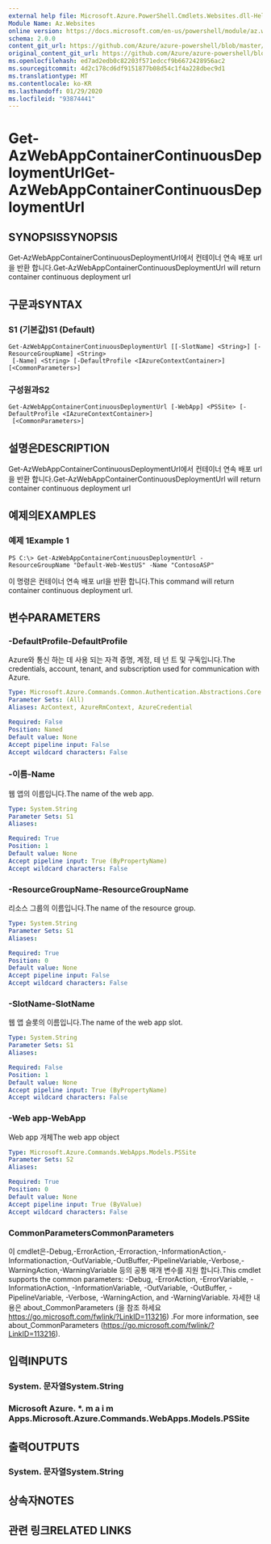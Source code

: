 ```yaml
---
external help file: Microsoft.Azure.PowerShell.Cmdlets.Websites.dll-Help.xml
Module Name: Az.Websites
online version: https://docs.microsoft.com/en-us/powershell/module/az.websites/get-azwebappcontainercontinuousdeploymenturl
schema: 2.0.0
content_git_url: https://github.com/Azure/azure-powershell/blob/master/src/Websites/Websites/help/Get-AzWebAppContainerContinuousDeploymentUrl.md
original_content_git_url: https://github.com/Azure/azure-powershell/blob/master/src/Websites/Websites/help/Get-AzWebAppContainerContinuousDeploymentUrl.md
ms.openlocfilehash: ed7ad2edb0c82203f571edccf9b6672428956ac2
ms.sourcegitcommit: 4d2c178cd6df9151877b08d54c1f4a228dbec9d1
ms.translationtype: MT
ms.contentlocale: ko-KR
ms.lasthandoff: 01/29/2020
ms.locfileid: "93874441"
---
```

# <span data-ttu-id="d52d9-101">Get-AzWebAppContainerContinuousDeploymentUrl</span><span class="sxs-lookup"><span data-stu-id="d52d9-101">Get-AzWebAppContainerContinuousDeploymentUrl</span></span>

## <span data-ttu-id="d52d9-102">SYNOPSIS</span><span class="sxs-lookup"><span data-stu-id="d52d9-102">SYNOPSIS</span></span>
<span data-ttu-id="d52d9-103">Get-AzWebAppContainerContinuousDeploymentUrl에서 컨테이너 연속 배포 url을 반환 합니다.</span><span class="sxs-lookup"><span data-stu-id="d52d9-103">Get-AzWebAppContainerContinuousDeploymentUrl will return container continuous deployment url</span></span>

## <span data-ttu-id="d52d9-104">구문과</span><span class="sxs-lookup"><span data-stu-id="d52d9-104">SYNTAX</span></span>

### <span data-ttu-id="d52d9-105">S1 (기본값)</span><span class="sxs-lookup"><span data-stu-id="d52d9-105">S1 (Default)</span></span>
```
Get-AzWebAppContainerContinuousDeploymentUrl [[-SlotName] <String>] [-ResourceGroupName] <String>
 [-Name] <String> [-DefaultProfile <IAzureContextContainer>] [<CommonParameters>]
```

### <span data-ttu-id="d52d9-106">구성원과</span><span class="sxs-lookup"><span data-stu-id="d52d9-106">S2</span></span>
```
Get-AzWebAppContainerContinuousDeploymentUrl [-WebApp] <PSSite> [-DefaultProfile <IAzureContextContainer>]
 [<CommonParameters>]
```

## <span data-ttu-id="d52d9-107">설명은</span><span class="sxs-lookup"><span data-stu-id="d52d9-107">DESCRIPTION</span></span>
<span data-ttu-id="d52d9-108">Get-AzWebAppContainerContinuousDeploymentUrl에서 컨테이너 연속 배포 url을 반환 합니다.</span><span class="sxs-lookup"><span data-stu-id="d52d9-108">Get-AzWebAppContainerContinuousDeploymentUrl will return container continuous deployment url</span></span>

## <span data-ttu-id="d52d9-109">예제의</span><span class="sxs-lookup"><span data-stu-id="d52d9-109">EXAMPLES</span></span>

### <span data-ttu-id="d52d9-110">예제 1</span><span class="sxs-lookup"><span data-stu-id="d52d9-110">Example 1</span></span>
```
PS C:\> Get-AzWebAppContainerContinuousDeploymentUrl -ResourceGroupName "Default-Web-WestUS" -Name "ContosoASP"
```

<span data-ttu-id="d52d9-111">이 명령은 컨테이너 연속 배포 url을 반환 합니다.</span><span class="sxs-lookup"><span data-stu-id="d52d9-111">This command will return container continuous deployment url.</span></span>

## <span data-ttu-id="d52d9-112">변수</span><span class="sxs-lookup"><span data-stu-id="d52d9-112">PARAMETERS</span></span>

### <span data-ttu-id="d52d9-113">-DefaultProfile</span><span class="sxs-lookup"><span data-stu-id="d52d9-113">-DefaultProfile</span></span>
<span data-ttu-id="d52d9-114">Azure와 통신 하는 데 사용 되는 자격 증명, 계정, 테 넌 트 및 구독입니다.</span><span class="sxs-lookup"><span data-stu-id="d52d9-114">The credentials, account, tenant, and subscription used for communication with Azure.</span></span>

```yaml
Type: Microsoft.Azure.Commands.Common.Authentication.Abstractions.Core.IAzureContextContainer
Parameter Sets: (All)
Aliases: AzContext, AzureRmContext, AzureCredential

Required: False
Position: Named
Default value: None
Accept pipeline input: False
Accept wildcard characters: False
```

### <span data-ttu-id="d52d9-115">-이름</span><span class="sxs-lookup"><span data-stu-id="d52d9-115">-Name</span></span>
<span data-ttu-id="d52d9-116">웹 앱의 이름입니다.</span><span class="sxs-lookup"><span data-stu-id="d52d9-116">The name of the web app.</span></span>

```yaml
Type: System.String
Parameter Sets: S1
Aliases:

Required: True
Position: 1
Default value: None
Accept pipeline input: True (ByPropertyName)
Accept wildcard characters: False
```

### <span data-ttu-id="d52d9-117">-ResourceGroupName</span><span class="sxs-lookup"><span data-stu-id="d52d9-117">-ResourceGroupName</span></span>
<span data-ttu-id="d52d9-118">리소스 그룹의 이름입니다.</span><span class="sxs-lookup"><span data-stu-id="d52d9-118">The name of the resource group.</span></span>

```yaml
Type: System.String
Parameter Sets: S1
Aliases:

Required: True
Position: 0
Default value: None
Accept pipeline input: False
Accept wildcard characters: False
```

### <span data-ttu-id="d52d9-119">-SlotName</span><span class="sxs-lookup"><span data-stu-id="d52d9-119">-SlotName</span></span>
<span data-ttu-id="d52d9-120">웹 앱 슬롯의 이름입니다.</span><span class="sxs-lookup"><span data-stu-id="d52d9-120">The name of the web app slot.</span></span>

```yaml
Type: System.String
Parameter Sets: S1
Aliases:

Required: False
Position: 1
Default value: None
Accept pipeline input: True (ByPropertyName)
Accept wildcard characters: False
```

### <span data-ttu-id="d52d9-121">-Web app</span><span class="sxs-lookup"><span data-stu-id="d52d9-121">-WebApp</span></span>
<span data-ttu-id="d52d9-122">Web app 개체</span><span class="sxs-lookup"><span data-stu-id="d52d9-122">The web app object</span></span>

```yaml
Type: Microsoft.Azure.Commands.WebApps.Models.PSSite
Parameter Sets: S2
Aliases:

Required: True
Position: 0
Default value: None
Accept pipeline input: True (ByValue)
Accept wildcard characters: False
```

### <span data-ttu-id="d52d9-123">CommonParameters</span><span class="sxs-lookup"><span data-stu-id="d52d9-123">CommonParameters</span></span>
<span data-ttu-id="d52d9-124">이 cmdlet은-Debug,-ErrorAction,-Erroraction,-InformationAction,-Informationaction,-OutVariable,-OutBuffer,-PipelineVariable,-Verbose,-WarningAction,-WarningVariable 등의 공통 매개 변수를 지원 합니다.</span><span class="sxs-lookup"><span data-stu-id="d52d9-124">This cmdlet supports the common parameters: -Debug, -ErrorAction, -ErrorVariable, -InformationAction, -InformationVariable, -OutVariable, -OutBuffer, -PipelineVariable, -Verbose, -WarningAction, and -WarningVariable.</span></span> <span data-ttu-id="d52d9-125">자세한 내용은 about_CommonParameters (을 참조 하세요 https://go.microsoft.com/fwlink/?LinkID=113216) .</span><span class="sxs-lookup"><span data-stu-id="d52d9-125">For more information, see about_CommonParameters (https://go.microsoft.com/fwlink/?LinkID=113216).</span></span>

## <span data-ttu-id="d52d9-126">입력</span><span class="sxs-lookup"><span data-stu-id="d52d9-126">INPUTS</span></span>

### <span data-ttu-id="d52d9-127">System. 문자열</span><span class="sxs-lookup"><span data-stu-id="d52d9-127">System.String</span></span>

### <span data-ttu-id="d52d9-128">Microsoft Azure. \*. m a i m Apps.</span><span class="sxs-lookup"><span data-stu-id="d52d9-128">Microsoft.Azure.Commands.WebApps.Models.PSSite</span></span>

## <span data-ttu-id="d52d9-129">출력</span><span class="sxs-lookup"><span data-stu-id="d52d9-129">OUTPUTS</span></span>

### <span data-ttu-id="d52d9-130">System. 문자열</span><span class="sxs-lookup"><span data-stu-id="d52d9-130">System.String</span></span>

## <span data-ttu-id="d52d9-131">상속자</span><span class="sxs-lookup"><span data-stu-id="d52d9-131">NOTES</span></span>

## <span data-ttu-id="d52d9-132">관련 링크</span><span class="sxs-lookup"><span data-stu-id="d52d9-132">RELATED LINKS</span></span>
